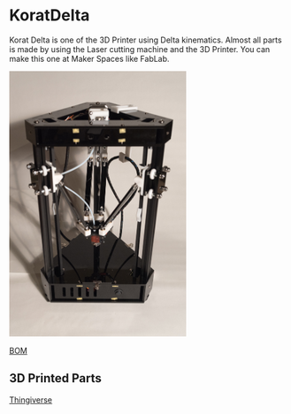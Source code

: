 # KoratDelta
Korat Delta is one of the 3D Printer using Delta kinematics.
Almost all parts is made by using the Laser cutting machine and the 3D Printer.
You can make this one at Maker Spaces like FabLab.

<img src="images/Korat.jpg" width="320px">

[BOM](https://docs.google.com/spreadsheets/d/1W94_sQoWh-5kGT56uCtlmDM2BHD4b88T26qp_51qc2Q/edit#gid=0)

## 3D Printed Parts
[Thingiverse](https://www.thingiverse.com/thing:1629355)

